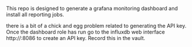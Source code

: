 This repo is designed to generate a grafana monitoring dashboard and install all reporting jobs. 

there is a bit of a chick and egg problem related to generating the API key. Once the dashboard role has run go to the influxdb web interface  http://<ip>:8086 to create an API key. Record this in the vault. 